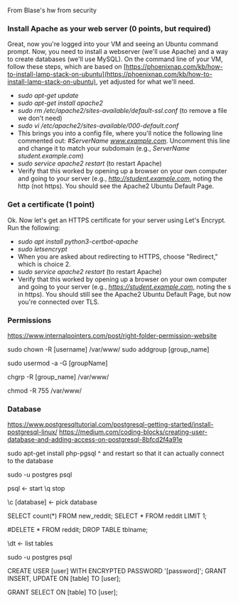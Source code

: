 From Blase's hw from security

### Install Apache as your web server (0 points, but required)

Great, now you're logged into your VM and seeing an Ubuntu command prompt. Now, you need to install a webserver (we'll use Apache) and a way to create databases (we'll use MySQL). On the command line of your VM, follow these steps, which are based on [https://phoenixnap.com/kb/how-to-install-lamp-stack-on-ubuntu](https://phoenixnap.com/kb/how-to-install-lamp-stack-on-ubuntu), yet adjusted for what we'll need.

+ *sudo apt-get update*
+ *sudo apt-get install apache2*
+ *sudo rm /etc/apache2/sites-available/default-ssl.conf* (to remove a file we don't need)
+ *sudo vi /etc/apache2/sites-available/000-default.conf*
+ This brings you into a config file, where you'll notice the following line commented out: *#ServerName www.example.com*. Uncomment this line and change it to match your subdomain (e.g., *ServerName student.example.com*)
+ *sudo service apache2 restart* (to restart Apache)
+ Verify that this worked by opening up a browser on your own computer and going to your server (e.g., *http://student.example.com*, noting the http (not https). You should see the Apache2 Ubuntu Default Page.

### Get a certificate (1 point)

Ok. Now let's get an HTTPS certificate for your server using Let's Encrypt. Run the following:

+ *sudo apt install python3-certbot-apache*
+ *sudo letsencrypt*
+ When you are asked about redirecting to HTTPS, choose "Redirect," which is choice 2.
+ *sudo service apache2 restart* (to restart Apache)
+ Verify that this worked by opening up a browser on your own computer and going to your server (e.g., *https://student.example.com*, noting the s in https). You should still see the Apache2 Ubuntu Default Page, but now you're connected over TLS.


### Permissions

https://www.internalpointers.com/post/right-folder-permission-website

sudo chown -R [username] /var/www/
sudo addgroup [group_name]

sudo usermod -a -G [groupName] <userName>

chgrp -R [group_name] /var/www/

chmod -R 755 /var/www/


### Database
https://www.postgresqltutorial.com/postgresql-getting-started/install-postgresql-linux/
https://medium.com/coding-blocks/creating-user-database-and-adding-access-on-postgresql-8bfcd2f4a91e



sudo apt-get install php-pgsql 
^ and restart so that it can actually connect to the database

sudo -u postgres psql



psql <- start
\q stop

\c [database] <- pick database



SELECT count(*) FROM new_reddit;
SELECT * FROM reddit LIMIT 1;


#DELETE * FROM reddit;
DROP TABLE tblname;

\dt <- list tables

sudo -u postgres psql

CREATE USER [user] WITH ENCRYPTED PASSWORD '[password]';
GRANT INSERT, UPDATE ON [table] TO [user];

GRANT SELECT ON [table] TO [user];

